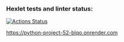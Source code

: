### Hexlet tests and linter status:
[![Actions Status](https://github.com/Anatoliy2610/python-project-52/actions/workflows/hexlet-check.yml/badge.svg)](https://github.com/Anatoliy2610/python-project-52/actions)



https://python-project-52-blqo.onrender.com